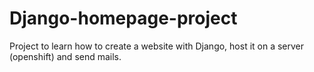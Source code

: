 # Django-homepage-project

Project to learn how to create a website with Django, host it on a server (openshift) and send mails.



